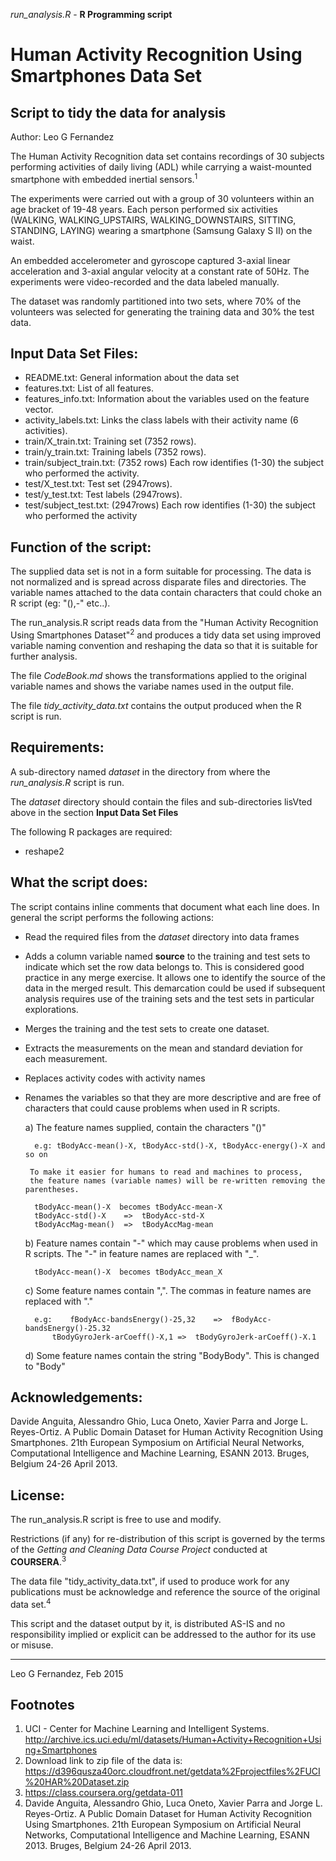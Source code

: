 *run_analysis.R* - **R Programming script**

Human Activity Recognition Using Smartphones Data Set  
====================================

Script to tidy the data for analysis
------------------------------------

Author: Leo G Fernandez

The Human Activity Recognition data set contains recordings of 30 subjects performing activities of daily living (ADL) while carrying a waist-mounted smartphone with embedded inertial sensors.<sup>1</sup>

The experiments were carried out with a group of 30 volunteers within an age bracket of 19-48 years. Each person performed six activities (WALKING, WALKING_UPSTAIRS, WALKING_DOWNSTAIRS, SITTING, STANDING, LAYING) wearing a smartphone (Samsung Galaxy S II) on the waist.

An embedded accelerometer and gyroscope captured 3-axial linear acceleration and 3-axial angular velocity at a constant rate of 50Hz. The experiments were video-recorded and the data labeled  manually.

The dataset was randomly partitioned into two sets, where 70% of the volunteers was selected for generating the training data and 30% the test data.

## Input Data Set Files:


- README.txt: General information about the data set
- features.txt: List of all features.
- features_info.txt: Information about the variables used on the feature vector.
- activity_labels.txt: Links the class labels with their activity name (6 activities).
- train/X_train.txt: Training set (7352 rows).
- train/y_train.txt: Training labels (7352 rows).
- train/subject_train.txt: (7352 rows) Each row identifies (1-30) the subject who performed the activity.
- test/X_test.txt: Test set (2947rows). 
- test/y_test.txt: Test labels (2947rows).
- test/subject_test.txt: (2947rows) Each row identifies (1-30) the subject who performed the activity


## Function of the script:

The supplied data set is not in a form suitable for processing. The data is not normalized and is spread across disparate files and directories. The variable names attached to the data contain characters that could choke an R script (eg: "(),-" etc..).

The run_analysis.R script reads data from the "Human Activity Recognition Using Smartphones Dataset"<sup>2</sup> and produces a tidy data set using improved variable naming convention and reshaping the data so that it is suitable  for further analysis. 

The file *CodeBook.md* shows the transformations applied to the original variable names and shows the variabe names used in the output file.

The file *tidy_activity_data.txt* contains the output produced when the R script is run.

## Requirements:

A sub-directory named *dataset* in the directory from where the *run_analysis.R* script is run.

The *dataset* directory should contain the files and sub-directories lisVted above in the section **Input Data Set Files**

The following R packages are required:

- reshape2


## What the script does:

The script contains inline comments that document what each line does. In general the script performs the following actions:

- Read the required files from the *dataset* directory into data frames
- Adds a column variable named **source** to the training and test sets to indicate which set the row data belongs to. This is considered good practice in any merge exercise. It allows one to identify the source of the data in the merged result. This demarcation could be used if subsequent analysis requires use of the training sets and the test sets in particular explorations.
- Merges the training and the test sets to create one dataset.
- Extracts the measurements on the mean and standard deviation for each measurement.
- Replaces activity codes with activity names

- Renames the variables so that they are more descriptive and are free of characters that could cause problems when used in R scripts.

	a) The feature names supplied, contain the characters "()" 
	
		e.g: tBodyAcc-mean()-X, tBodyAcc-std()-X, tBodyAcc-energy()-X and so on
	
	   To make it easier for humans to read and machines to process, 
	   the feature names (variable names) will be re-written removing the parentheses.
	
		tBodyAcc-mean()-X  becomes tBodyAcc-mean-X
	 	tBodyAcc-std()-X   	=>  tBodyAcc-std-X
	 	tBodyAccMag-mean()	=>  tBodyAccMag-mean
	
	b) Feature names contain "-" which may cause problems when used in R scripts.
	   The "-" in feature names are replaced with "_". 
	 	
	 	tBodyAcc-mean()-X  becomes tBodyAcc_mean_X
	
	
	c) Some feature names contain ",". The commas in feature names are replaced with "."
	
		e.g:	fBodyAcc-bandsEnergy()-25,32	=>  fBodyAcc-bandsEnergy()-25.32
			tBodyGyroJerk-arCoeff()-X,1	=>  tBodyGyroJerk-arCoeff()-X.1	 
	
	d) Some feature names contain the string "BodyBody". This is changed to "Body" 


## Acknowledgements:

Davide Anguita, Alessandro Ghio, Luca Oneto, Xavier Parra and Jorge L. Reyes-Ortiz. A Public Domain Dataset for Human Activity Recognition Using Smartphones. 21th European Symposium on Artificial Neural Networks, Computational Intelligence and Machine Learning, ESANN 2013. Bruges, Belgium 24-26 April 2013.

## License:

The run_analysis.R script is free to use and modify.

Restrictions (if any) for re-distribution of this script is governed by the terms of the *Getting and Cleaning Data Course Project* conducted at **COURSERA**.<sup>3</sup>

The data file "tidy_activity_data.txt", if used to produce work for any publications must be acknowledge and reference the source of the original data set.<sup>4</sup> 

This script and the dataset output by it, is distributed AS-IS and no responsibility implied or explicit can be addressed to the author for its use or misuse.

----------------------------
Leo G Fernandez, Feb 2015


## Footnotes

1. UCI - Center for Machine Learning and Intelligent Systems. http://archive.ics.uci.edu/ml/datasets/Human+Activity+Recognition+Using+Smartphones
2. Download link to zip file of the data is: https://d396qusza40orc.cloudfront.net/getdata%2Fprojectfiles%2FUCI%20HAR%20Dataset.zip
3. https://class.coursera.org/getdata-011
4. Davide Anguita, Alessandro Ghio, Luca Oneto, Xavier Parra and Jorge L. Reyes-Ortiz. A Public Domain Dataset for Human Activity Recognition Using Smartphones. 21th European Symposium on Artificial Neural Networks, Computational Intelligence and Machine Learning, ESANN 2013. Bruges, Belgium 24-26 April 2013.
